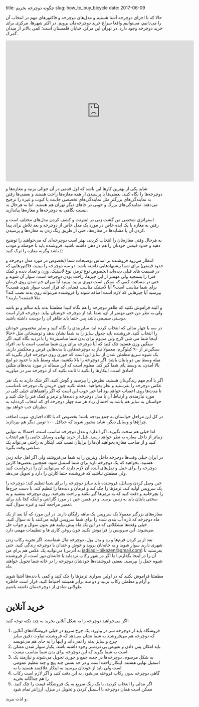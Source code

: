 title: چگونه دوچرخه بخریم
slug: how_to_buy_bicycle
date: 2017-06-09

حالا که با اجزای دوچرخه آشنا هستیم و مدل‌های دوچرخه و فاکتورهای مهم در انتخاب آن را می‌دانیم، می‌توانیم واقعا سراغ خرید دوچرخه‌مان برویم. در اکثر شهرها، مرکزی برای خرید دوچرخه وجود دارد. در تهران این مرکز، خیابان قلمستان است؛ کمی بالاتر از میدان گمرک. 

<iframe src="https://www.google.com/maps/embed?pb=!1m14!1m12!1m3!1d10207.345419666388!2d51.395065314237115!3d35.67164076164452!2m3!1f0!2f0!3f0!3m2!1i1024!2i768!4f13.1!5e0!3m2!1sen!2s!4v1523898236537" width="600" height="450" frameborder="0" style="border:0" allowfullscreen></iframe>

شاید یکی از بهترین کارها این باشد که اول قدمی در آن حوالی بزنید و مغازه‌ها و دوچرخه‌ها را نگاه کنید. بعضی‌ها با پرسیدن از همه مغازه‌ها راحت هستند و بعضی‌ها رفتن به نمایندگی‌های بزرگتر مثل نمایندگی‌های تخصصی جاینت یا کیوب و غیره را ترجیح می‌دهند. نمایندگی‌های بزرگ و خوبی در جاهای دیگر تهران هم هستند. اما به هرحال بد نیست نگاهی به دوچرخه‌ها و مغازه‌ها بیاندازید. 

استراتژی شخصی من گشت زنی در اینترنت و کشف کردن مدل‌های مختلف است و رفتن به مغازه با یک ایده خاص در مورد یک مدل خاص از دوچرخه و بعد تلاش برای پیدا کردن آن یا مشابه‌ها در مغازه‌ها، حتی از طریق زنگ زدن به مغازه‌ها و پرسیدن. 

به هرحال وقتی مغازه‌تان را انتخاب کردید، بهتر است دوچرخه‌ای که می‌خواهید را توضیح دهید و حدود قیمتی خودتان را هم در ذهن داشته باشید. فروشنده باید با حوصله و مودب باشد وگرنه مغازه را ترک کنید (:

انتظار می‌رود فروشنده بر اساس توضیحات شما (بخصوص در مورد مدل دوچرخه و حدود قیمتی) برای شما پیشنهادهایی داشته باشد. دو سه دوچرخه را ببینید، فاکتورهایی که در قسمت های قبلی دیده‌اید (بخصوص نوع ترمز، نوع لاستیک، وزن و تعداد دنده و کمک فنر) را بسنجید ولی مهمتر از این چیزها، راحت بودن دوچرخه است. سوار آن شوید و حتی در مسافت کمی که ممکن است دوری بزنید. ببینید آیا میزان خم شدن روی فرمان برای شما مناسب است؟ آیا لاستیک مناسب فضایی که قرار است سوار شوید هست؟ بپرسید آیا چیزهایی که لازم است اضافه شوند را فروشنده می‌تواند روی بدنه نصب کند؟ مثلا قمقمه؟ باربند؟ 

و البته فراموش نکنید که ظاهر دوچرخه را هم نگاه کنید! مطمئنا بدنه باید سالم و نو باشد ولی به نظر من حتی مهمتر از آن، شما باید از دوچرخه خوشتان بیاید. دوچرخه قرار است دوستی صمیمی باشد پس حتما باید ظاهر آن را دوست داشته باشید.

در سه یا چهار مدلی که انتخاب کرده اید، سایزبندی را نگاه کنید و سایز مخصوص خودتان را انتخاب کنید. فروشنده باید جدول سایز را به شما نشان بدهد و توضیحاتی مثل «حالا اینجا شما می شی لارج ولی مدیوم برای بدن شما مناسبتره» را با تردید نگاه کنید. اگر سنگین وزن هستید چک کنید که آیا دوچرخه برای وزن شما مناسب است یا نه. افراد سنگین‌تر از ۹۰ کیلوگرم، معمولا نیاز به دوچرخه‌هایی با بدنه‌هایی قرص و محکمتر دارند. یک شیوه سریع مطمئن شدن از سایز این است که جوری روی دوچرخه قرار بگیرید که میله وسط بین دو پایتان باشد. اگر دوچرخه را بالا بکشید، میله وسط باید با حدود دو اینچ بالا آمدن، به وسط پای شما گیر کند. معلوم است که این مساله در مورد بدنه‌های مثلثی صادق است. اینکارها را بکنید تا ثابت بکنید که از دوچرخه سر در میاورید!

اگر با آدم مهم زندگی‌تان هستید، نظرش را بپرسید و گوش کنید. اگر شک دارید به یک نفر عکس دوچرخه را بفرستید و نظر بخواهید. عجله نکنید چون خریدن یک دوچرخه نامناسب تا مدت‌ها روی اعصاب خواهد بود اما خبر خوب این است که اگر راهنماهای خیلی کلی در مورد نیازمندی و ارتباط آن با مدل دوچرخه و دنده‌ها و ترمز و کمک فنر را چک کنید و حواستان به سایز هم باشد،‌به احتمال زیاد هر سه چهار دوچرخه ای که انتخاب کرده‌اید به نظرتان خب خواهد بود. 

در کل این مراحل حواستان به جمع بودجه باشد؛ بخصوص که با کلاه اجباری، تیوپ اضافه، چراغ‌ها و وسایل دیگر، شاید مجبور شوید که حداقل ۱۰۰ تومن دیگر هم بپردازید.

اما خیلی هم سخت نگیرید. اگر اندازه و مدل دوچرخه مناسب است، احتمالا به تنهایی زیباتر از داخل مغازه به نظر خواهد رسید. قبل از خرید نهایی، وسایل جانبی را هم انتخاب کنید و از صاحب مغازه بخواهید آن‌ها را برایتان نصب کند. اینکار به راحتی می‌تواند یک ساعتی وقت بگیرد.

در ایران خیلی وقت‌ها دوچرخه داخل ویترین را به شما می‌فروشند ولی اگر اهل چانه زدن هستید، بخواهید که یک دوچرخه تازه برای شما اسمبل شود. همچنین بعضی‌ها کارتن دوچرخه را برای حمل و نقل‌های آینده آن لازم دارند که می‌توانید آن را درخواست کنید ولی مطمئن نباشید که فروشنده حتما کارتن را دارد و تحویل می‌دهد. 

حین وصل کردن وسایل، فروشنده باید سایز دوچرخه را برای شما تنظیم کند؛ دوچرخه را یک سرویس اولیه کند، ترمزها را چک کند و فرمان و دنده‌ها را تنظیم کند. با دست چرخ‌ها را بچرخانید و دقت کنید که به ترمزها گیر نکنند و راحت بچرخند. روی دوچرخه بنشنید و به سختی پایتان باید به زمین برسد. و در همین حین در مورد گارانتی و اینکه کجا باید برای تعمیر مراجعه کنید و غیره سوال کنید. 

مغازه‌های بزرگتر معمولا یک سرویس یک ماهه رایگان دارند. در این مورد که آیا بعد از یک ماه دوچرخه که تازه آب بندی شده را برای شما سرویس اولیه می‌کنند یا نه سوال کنید. خیلی وقت‌ها مشکلاتی که در این یک ماه پیش بیایند هم بدون سوال و جواب حل می‌شوند. این سرویس را فراموش نکنید چون روغن کاری ها و تنظیمات مهمی دارد.

بعد از پر کردن فرم‌ها و رد و بدل پول، دوچرخه مال شماست. اگر تجربه رکاب زدن شهری دارید سوار شوید و به خانه‌تان بروید و خوش و خندان با دوچرخه زندگی کنید. حتی می‌توانید یک عکس هم برای من (به آدرس jadijadi+bikezen@gmail.com) بفرستید تا آن را در اینجا بگذارم. اما اگر در شهر رکاب نزده‌اید یا خانه‌تان دور است، از فروشنده شیوه حمل را بپرسید. بعضی فروشنده‌ها خودشان دوچرخه را در خانه شما تحویل خواهند داد. 

مطمئنا فراموش نکنید که در اولین سواری ترمزها را چک کنید و کمی با دنده‌ها آشنا شوید و آرام و مطمئن رکاب بزنید و دو سه برابر همیشه احتیاط کنید. قرار است خاطره طولانی شادی از دوچرخه‌مان داشته باشیم. 

# خرید آنلاین

اگر می‌خواهید دوچرخه را به شکل آنلاین بخرید به چند نکته توجه کنید:

1. فروشگاه باید از دوچرخه سر در بیاورد. یک چرخ سریع در خیلی فروشگاه‌های آنلاین که دوچرخه هم می‌فروشند به شما نشان می‌دهد که فروشنده تفاوت دقیق سایز چرخ و سایز بدنه را نمی‌داند و اینها را به جای هم می‌نویسد
2. باید امکان پس دادن و تعویض بی دردسر وجود داشته باشد. یکبار سوار شدن ممکن است به شما بگوید که این دوچرخه برای بدن شما مناسب نیست
3. به شکل مرسوم، دوچرخه‌ها در جعبه جمع و جوری تحویل می‌شوند و نیازمند یک اسمبل نهایی هستند. اینکار راحت است و در حد بستن چند پیچ و چند تنظیم عمومی است ولی باید از خودتان بپرسید به اینکار علاقمند هستید یا نه
4. گاهی دوچرخه بدون رکاب فروخته می‌شود. به این دقت کنید و اگر لازم است رکاب را هم جداگانه بخرید
5. اگر مدلی را انتخاب کردید، با یک زنگ سریع به یک فروشگاه قیمت را چک کنید. ممکن است همان دوچرخه با اسمبل کردن و تحویل در منزل، ارزانتر تمام شود

و لذت ببرید.

